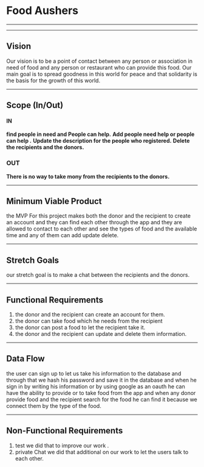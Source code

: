# Food Aushers
-----------------------------
----------------------------
## Vision 
Our vision is to be a point of contact between any person or association in need of food and any person or restaurant who can provide this food. Our main goal is to spread goodness in this world for peace and that solidarity is the basis for the growth of this world.
_________________________________________________________________________________________________
## Scope (In/Out)
 #### IN
   **find people in need and People can help.**
   **Add  people need help or  people can help .**
   **Update the description for the people who registered.** 
   **Delete the recipients and the donors.**
 
 ### OUT
  **There is no way to take mony from the recipients to the donors.**
_________________________________________________________________________________________________
## Minimum Viable Product
the MVP For this project makes both the donor and the recipient to create an account and they can find  each other through the app and they are allowed to contact to each other and see the types of food and the available time and any of them can add update delete.
_________________________________________________________________________________________________

## Stretch Goals 
our stretch goal is to make a chat between the recipients and the donors.
_________________________________________________________________________________________________

## Functional Requirements
 1. the donor and the recipient can create an account for them.
 2. the donor can take food which he needs from the recipient
 3. the donor can post a food to let the recipient take it.
 4. the donor and the recipient can update and delete them information. 
_________________________________________________________________________________________________

## Data Flow
 the user can sign up to let us take his information to the database and through that we hash his password and save it in the database   and when he sign in by writing his information or by using google as an oauth he can have the ability to provide or to take food from the app and when any donor provide food and the recipient search for the food he can find it because we connect them by the type of the food.
 ________________________________________________________________________________________________

 ## Non-Functional Requirements
  1. test 
  we did that to improve our work .
  2. private Chat 
   we did that additional on our work to let the users talk to each other.
